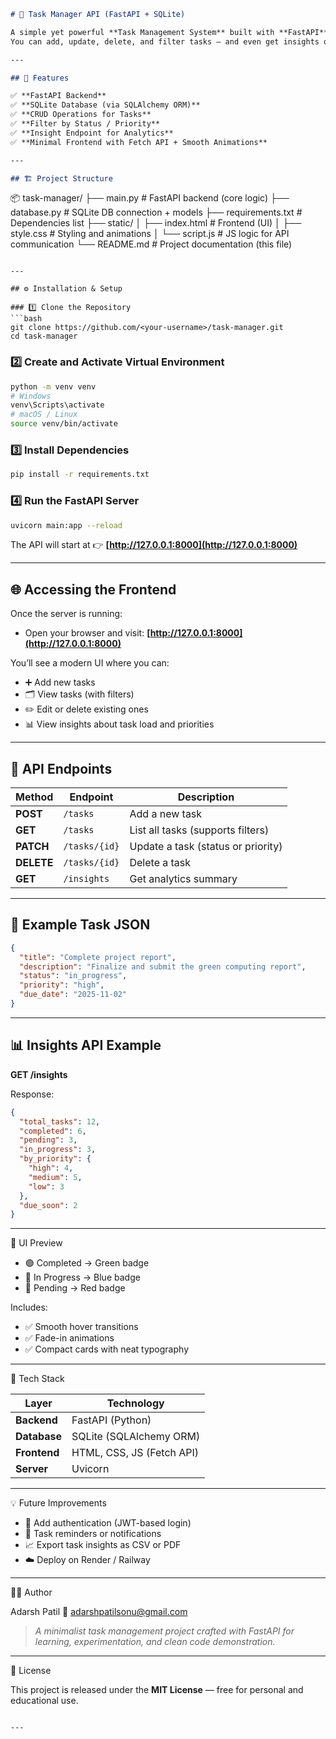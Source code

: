 ```markdown
# 🧠 Task Manager API (FastAPI + SQLite)

A simple yet powerful **Task Management System** built with **FastAPI** (Python) and **SQLite**, featuring a clean API backend and an interactive frontend.  
You can add, update, delete, and filter tasks — and even get insights on productivity trends!

---

## 🚀 Features

✅ **FastAPI Backend**  
✅ **SQLite Database (via SQLAlchemy ORM)**  
✅ **CRUD Operations for Tasks**  
✅ **Filter by Status / Priority**  
✅ **Insight Endpoint for Analytics**  
✅ **Minimal Frontend with Fetch API + Smooth Animations**

---

## 🏗️ Project Structure

```

📦 task-manager/
├── main.py              # FastAPI backend (core logic)
├── database.py          # SQLite DB connection + models
├── requirements.txt     # Dependencies list
├── static/
│   ├── index.html       # Frontend (UI)
│   ├── style.css        # Styling and animations
│   └── script.js        # JS logic for API communication
└── README.md            # Project documentation (this file)

````

---

## ⚙️ Installation & Setup

### 1️⃣ Clone the Repository
```bash
git clone https://github.com/<your-username>/task-manager.git
cd task-manager
````

### 2️⃣ Create and Activate Virtual Environment

```bash
python -m venv venv
# Windows
venv\Scripts\activate
# macOS / Linux
source venv/bin/activate
```

### 3️⃣ Install Dependencies

```bash
pip install -r requirements.txt
```

### 4️⃣ Run the FastAPI Server

```bash
uvicorn main:app --reload
```

The API will start at 👉 **[http://127.0.0.1:8000](http://127.0.0.1:8000)**

---

## 🌐 Accessing the Frontend

Once the server is running:

* Open your browser and visit:
  **[http://127.0.0.1:8000](http://127.0.0.1:8000)**

You’ll see a modern UI where you can:

* ➕ Add new tasks
* 🗂️ View tasks (with filters)
* ✏️ Edit or delete existing ones
* 📊 View insights about task load and priorities

---

## 🔌 API Endpoints

| Method     | Endpoint      | Description                        |
| ---------- | ------------- | ---------------------------------- |
| **POST**   | `/tasks`      | Add a new task                     |
| **GET**    | `/tasks`      | List all tasks (supports filters)  |
| **PATCH**  | `/tasks/{id}` | Update a task (status or priority) |
| **DELETE** | `/tasks/{id}` | Delete a task                      |
| **GET**    | `/insights`   | Get analytics summary              |

---

## 🧩 Example Task JSON

```json
{
  "title": "Complete project report",
  "description": "Finalize and submit the green computing report",
  "status": "in_progress",
  "priority": "high",
  "due_date": "2025-11-02"
}
```

---

## 📊 Insights API Example

**GET /insights**

Response:

```json
{
  "total_tasks": 12,
  "completed": 6,
  "pending": 3,
  "in_progress": 3,
  "by_priority": {
    "high": 4,
    "medium": 5,
    "low": 3
  },
  "due_soon": 2
}
```

---

🎨 UI Preview

* 🟢 Completed → Green badge
* 🔵 In Progress → Blue badge
* 🔴 Pending → Red badge

Includes:

* ✅ Smooth hover transitions
* ✅ Fade-in animations
* ✅ Compact cards with neat typography

---
🧠 Tech Stack

| Layer        | Technology                |
| ------------ | ------------------------- |
| **Backend**  | FastAPI (Python)          |
| **Database** | SQLite (SQLAlchemy ORM)   |
| **Frontend** | HTML, CSS, JS (Fetch API) |
| **Server**   | Uvicorn                   |

---

💡 Future Improvements

* 🔐 Add authentication (JWT-based login)
* 📅 Task reminders or notifications
* 📈 Export task insights as CSV or PDF
* ☁️ Deploy on Render / Railway

---

👨‍💻 Author

Adarsh Patil
📧 adarshpatilsonu@gmail.com


> *A minimalist task management project crafted with FastAPI for learning, experimentation, and clean code demonstration.*

---

🧾 License

This project is released under the **MIT License** — free for personal and educational use.

```

---

```
